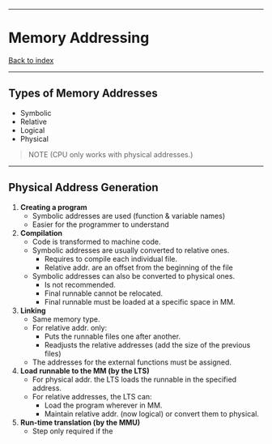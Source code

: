 
---
# Memory Addressing

[Back to index](../index.md)

---
## Types of Memory Addresses
- Symbolic
- Relative
- Logical
- Physical
> NOTE
> (CPU only works with physical addresses.)
---
## Physical Address Generation

1. **Creating a program**
	- Symbolic addresses are used (function & variable names)
	- Easier for the programmer to understand
2. **Compilation**
	- Code is transformed to machine code.
	- Symbolic addresses are usually converted to relative ones.
		- Requires to compile each individual file.
		- Relative addr. are an offset from the beginning of the file
	- Symbolic addresses can also be converted to physical ones.
		- Is not recommended.
		- Final runnable cannot be relocated.
		- Final runnable must be loaded at a specific space in MM.
3. **Linking**
	- Same memory type.
	- For relative addr. only:
		- Puts the runnable files one after another.
		- Readjusts the relative addresses (add the size of the previous files)
	- The addresses for the external functions must be assigned.
5. **Load runnable to the MM (by the LTS)**
	- For physical addr. the LTS loads the runnable in the specified address.
	- For relative addresses, the LTS can:
		- Load the program wherever in MM.
		- Maintain relative addr. (now logical) or convert them to physical.
6. **Run-time translation (by the MMU)**
	- Step only required if the 